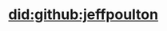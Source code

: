 # [did:github:jeffpoulton](https://raw.githubusercontent.com/jeffpoulton/ghdid/master/index.jsonld)
